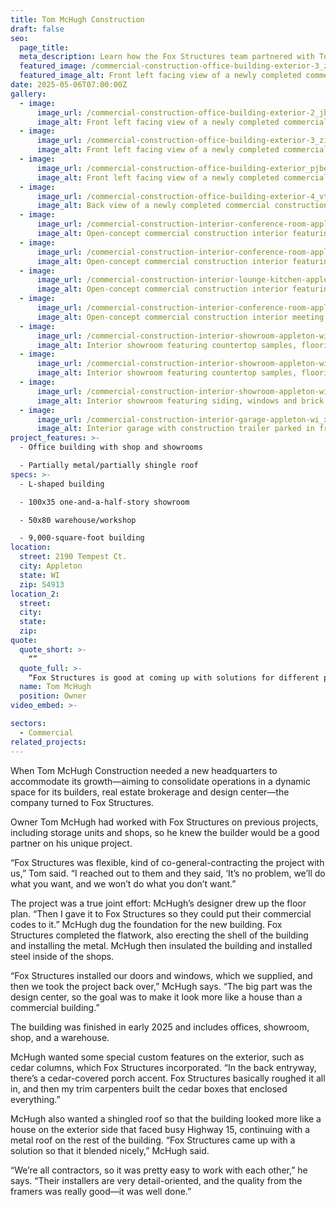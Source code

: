 ```yaml
---
title: Tom McHugh Construction
draft: false
seo:
  page_title:
  meta_description: Learn how the Fox Structures team partnered with Tom McHugh Construction to build a unique office and showroom space! 
  featured_image: /commercial-construction-office-building-exterior-3_zis26e.jpg
  featured_image_alt: Front left facing view of a newly completed commercial construction office building with sign along driveway
date: 2025-05-06T07:00:00Z
gallery: 
  - image: 
      image_url: /commercial-construction-office-building-exterior-2_jbdadf.jpg
      image_alt: Front left facing view of a newly completed commercial construction office building with stone and siding exterior
  - image: 
      image_url: /commercial-construction-office-building-exterior-3_zis26e.jpg
      image_alt: Front left facing view of a newly completed commercial construction office building with sign along driveway
  - image: 
      image_url: /commercial-construction-office-building-exterior_pjbelv.jpg
      image_alt: Front left facing view of a newly completed commercial construction office building with stone and siding exterior
  - image: 
      image_url: /commercial-construction-office-building-exterior-4_vtsefn.jpg
      image_alt: Back view of a newly completed commercial construction office building with four large overhead garage doors
  - image: 
      image_url: /commercial-construction-interior-conference-room-appleton-wi-2_s6uqdq.jpg
      image_alt: Open-concept commercial construction interior featuring a modern kitchen, meeting area with bar seating and leather couch
  - image: 
      image_url: /commercial-construction-interior-conference-room-appleton-wi-3_xqcxyh.jpg
      image_alt: Open-concept commercial construction interior featuring a modern kitchen, meeting area with bar seating and leather couch
  - image: 
      image_url: /commercial-construction-interior-lounge-kitchen-appleton-wi_tgkiro.jpg
      image_alt: Open-concept commercial construction interior featuring a modern kitchen, meeting area with bar seating and leather couch
  - image: 
      image_url: /commercial-construction-interior-conference-room-appleton-wi_kir0ml.jpg
      image_alt: Open-concept commercial construction interior meeting area with bar seating
  - image: 
      image_url: /commercial-construction-interior-showroom-appleton-wi_x2iyah.jpg
      image_alt: Interior showroom featuring countertop samples, flooring, and plumbing fixtures at a commercial construction office
  - image: 
      image_url: /commercial-construction-interior-showroom-appleton-wi-2_zt3plp.jpg
      image_alt: Interior showroom featuring countertop samples, flooring, and plumbing fixtures at a commercial construction office
  - image: 
      image_url: /commercial-construction-interior-showroom-appleton-wi-3_el31l5.jpg
      image_alt: Interior showroom featuring siding, windows and brick samples
  - image: 
      image_url: /commercial-construction-interior-garage-appleton-wi_xylhoh.jpg
      image_alt: Interior garage with construction trailer parked in front of oversized overhead doors
project_features: >-
  - Office building with shop and showrooms 

  - Partially metal/partially shingle roof 
specs: >-
  - L-shaped building 

  - 100x35 one-and-a-half-story showroom 

  - 50x80 warehouse/workshop 

  - 9,000-square-foot building
location:
  street: 2190 Tempest Ct.
  city: Appleton
  state: WI
  zip: 54913
location_2:
  street:
  city:
  state: 
  zip: 
quote:
  quote_short: >-
    “”
  quote_full: >-
    “Fox Structures is good at coming up with solutions for different projects. This was out of their wheelhouse, in a way—it really doesn’t fit in any contractor’s box, because it’s not a full-blown commercial project, it’s not residential. It’s definitely a mix between the two—it’s a totally custom commercial building.”
  name: Tom McHugh
  position: Owner
video_embed: >-

sectors:
  - Commercial
related_projects: 
---
```


When Tom McHugh Construction needed a new headquarters to accommodate its growth—aiming to consolidate operations in a dynamic space for its builders, real estate brokerage and design center—the company turned to Fox Structures. 

Owner Tom McHugh had worked with Fox Structures on previous projects, including storage units and shops, so he knew the builder would be a good partner on his unique project. 

“Fox Structures was flexible, kind of co-general-contracting the project with us,” Tom said. “I reached out to them and they said, ‘It’s no problem, we’ll do what you want, and we won’t do what you don’t want.” 

The project was a true joint effort: McHugh’s designer drew up the floor plan. “Then I gave it to Fox Structures so they could put their commercial codes to it.” McHugh dug the foundation for the new building. Fox Structures completed the flatwork, also erecting the shell of the building and installing the metal. McHugh then insulated the building and installed steel inside of the shops.  

“Fox Structures installed our doors and windows, which we supplied, and then we took the project back over,” McHugh says. “The big part was the design center, so the goal was to make it look more like a house than a commercial building.” 

The building was finished in early 2025 and includes offices, showroom, shop, and a warehouse. 

McHugh wanted some special custom features on the exterior, such as cedar columns, which Fox Structures incorporated. “In the back entryway, there’s a cedar-covered porch accent. Fox Structures basically roughed it all in, and then my trim carpenters built the cedar boxes that enclosed everything.” 

McHugh also wanted a shingled roof so that the building looked more like a house on the exterior side that faced busy Highway 15, continuing with a metal roof on the rest of the building. “Fox Structures came up with a solution so that it blended nicely,” McHugh said.  

“We’re all contractors, so it was pretty easy to work with each other,” he says. “Their installers are very detail-oriented, and the quality from the framers was really good—it was well done.” 